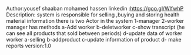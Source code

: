 Author:yousef shaaban mohamed hassen
linkedin :https://goo.gl/WlfwhP
Description: system is responsible for selling ,buying and storing health material information
there is two Actor in the system 1-manager 2-worker 
manager has methods 
a-Add worker    b-deletworker
c-show transcript (he can see all products that sold between periods)
d-update data of worker
worker
a-selling    b-addproduct 
c-update information of product 
d- make reports 
version:1.0
